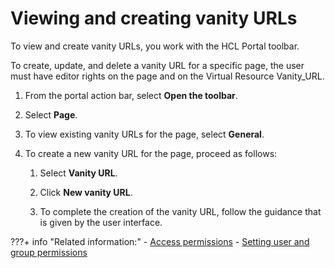 # Viewing and creating vanity URLs

To view and create vanity URLs, you work with the HCL Portal toolbar.

To create, update, and delete a vanity URL for a specific page, the user must have editor rights on the page and on the Virtual Resource Vanity\_URL.

1.  From the portal action bar, select **Open the toolbar**.

2.  Select **Page**.

3.  To view existing vanity URLs for the page, select **General**.

4.  To create a new vanity URL for the page, proceed as follows:

    1.  Select **Vanity URL**.

    2.  Click **New vanity URL**.

    3.  To complete the creation of the vanity URL, follow the guidance that is given by the user interface.



???+ info "Related information:"
    - [Access permissions](../../../../deployment/manage/security/controlling_access/resources_roles/sec_acc_rights.md)
    - [Setting user and group permissions](../../../../deployment/manage/security/controlling_access/sec_ugpp.md)

